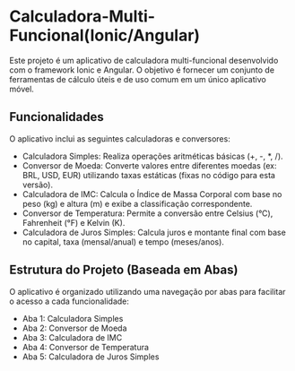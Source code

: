 # Calculadora-Multi-Funcional(Ionic/Angular)
Este projeto é um aplicativo de calculadora multi-funcional desenvolvido com o framework Ionic e Angular. O objetivo é fornecer um conjunto de ferramentas de cálculo úteis e de uso comum em um único aplicativo móvel.


## Funcionalidades
O aplicativo inclui as seguintes calculadoras e conversores:
* Calculadora Simples: Realiza operações aritméticas básicas (+, -, *, /).
* Conversor de Moeda: Converte valores entre diferentes moedas (ex: BRL, USD, EUR) utilizando taxas estáticas (fixas no código para esta versão).
* Calculadora de IMC: Calcula o Índice de Massa Corporal com base no peso (kg) e altura (m) e exibe a classificação correspondente.
* Conversor de Temperatura: Permite a conversão entre Celsius (°C), Fahrenheit (°F) e Kelvin (K).
* Calculadora de Juros Simples: Calcula juros e montante final com base no capital, taxa (mensal/anual) e tempo (meses/anos).


## Estrutura do Projeto (Baseada em Abas)
O aplicativo é organizado utilizando uma navegação por abas para facilitar o acesso a cada funcionalidade:
* Aba 1: Calculadora Simples
* Aba 2: Conversor de Moeda
* Aba 3: Calculadora de IMC
* Aba 4: Conversor de Temperatura
* Aba 5: Calculadora de Juros Simples

